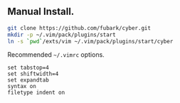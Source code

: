 ## Manual Install.

```sh
git clone https://github.com/fubark/cyber.git
mkdir -p ~/.vim/pack/plugins/start
ln -s `pwd`/exts/vim ~/.vim/pack/plugins/start/cyber
```

Recommended `~/.vimrc` options.
```vim
set tabstop=4
set shiftwidth=4
set expandtab
syntax on
filetype indent on
```